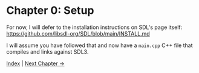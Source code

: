 # Chapter 0: Setup

For now, I will defer to the installation instructions on SDL's page itself:
https://github.com/libsdl-org/SDL/blob/main/INSTALL.md

I will assume you have followed that and now have a `main.cpp` C++ file that compiles and links against SDL3.

[Index](../README.md) | [Next Chapter →](../chapter01/README.md)
